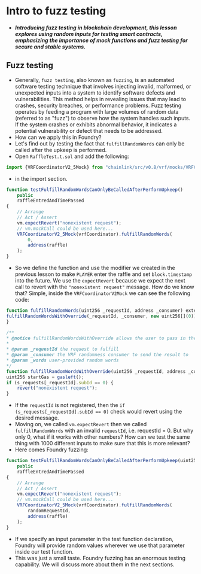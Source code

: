# Intro to fuzz testing
- ***Introducing fuzz testing in blockchain development, this lesson explores using random inputs for testing smart contracts, emphasizing the importance of mock functions and fuzz testing for secure and stable systems.***

## Fuzz testing
- Generally, `fuzz testing`, also known as `fuzzing`, is an automated software testing technique that involves injecting invalid, malformed, or unexpected inputs into a system to identify software defects and vulnerabilities. This method helps in revealing issues that may lead to crashes, security breaches, or performance problems. Fuzz testing operates by feeding a program with large volumes of random data (referred to as "fuzz") to observe how the system handles such inputs. If the system crashes or exhibits abnormal behavior, it indicates a potential vulnerability or defect that needs to be addressed.
- How can we apply this in Foundry?
- Let's find out by testing the fact that `fulfillRandomWords` can only be called after the upkeep is performed.
- Open `RaffleTest.t.sol` and add the following:

```javascript
import {VRFCoordinatorV2_5Mock} from "chainlink/src/v0.8/vrf/mocks/VRFCoordinatorV2_5Mock.sol";
```
- in the import section.

```javascript
function testFulfillRandomWordsCanOnlyBeCalledAfterPerformUpkeep()
    public
    raffleEntredAndTimePassed
{
    // Arrange
    // Act / Assert
    vm.expectRevert("nonexistent request");
    // vm.mockCall could be used here...
    VRFCoordinatorV2_5Mock(vrfCoordinator).fulfillRandomWords(
        0,
        address(raffle)
    );
}
```

- So we define the function and use the modifier we created in the previous lesson to make `PLAYER` enter the raffle and set `block.timestamp` into the future. We use the `expectRevert` because we expect the next call to revert with the `"nonexistent request"` message. How do we know that? Simple, inside the `VRFCoordinatorV2Mock` we can see the following code:

```javascript
function fulfillRandomWords(uint256 _requestId, address _consumer) external nonReentrant {
fulfillRandomWordsWithOverride(_requestId, _consumer, new uint256[](0));
}

/**
* @notice fulfillRandomWordsWithOverride allows the user to pass in their own random words.
*
* @param _requestId the request to fulfill
* @param _consumer the VRF randomness consumer to send the result to
* @param _words user-provided random words
*/
function fulfillRandomWordsWithOverride(uint256 _requestId, address _consumer, uint256[] memory _words) public {
uint256 startGas = gasleft();
if (s_requests[_requestId].subId == 0) {
    revert("nonexistent request");
}
```

- If the `requestId` is not registered, then the `if (s_requests[_requestId].subId == 0)` check would revert using the desired message.
- Moving on, we called `vm.expectRevert` then we called `fulfillRandomWords` with an invalid `requestId`, i.e. requestId = 0. But why only 0, what if it works with other numbers? How can we test the same thing with 1000 different inputs to make sure that this is more relevant?
- Here comes Foundry fuzzing:

```javascript
function testFulfillRandomWordsCanOnlyBeCalledAfterPerformUpkeep(uint256 randomRequestId)
    public
    raffleEntredAndTimePassed
{
    // Arrange
    // Act / Assert
    vm.expectRevert("nonexistent request");
    // vm.mockCall could be used here...
    VRFCoordinatorV2_5Mock(vrfCoordinator).fulfillRandomWords(
        randomRequestId,
        address(raffle)
    );
}
```

- If we specify an input parameter in the test function declaration, Foundry will provide random values wherever we use that parameter inside our test function.
- This was just a small taste. Foundry fuzzing has an enormous testing capability. We will discuss more about them in the next sections.
